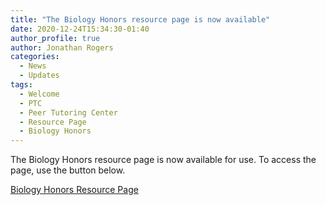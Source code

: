 ```yaml
---
title: "The Biology Honors resource page is now available"
date: 2020-12-24T15:34:30-01:40
author_profile: true
author: Jonathan Rogers
categories:
  - News
  - Updates
tags:
  - Welcome
  - PTC
  - Peer Tutoring Center
  - Resource Page
  - Biology Honors
---
```

The Biology Honors resource page is now available for use. To access the page, use the button below.

<a href="/resources/biology_honors" class="btn btn--primary btn--large">Biology Honors Resource Page</a>


[jekyll-docs]: https://jekyllrb.com/docs/home
[jekyll-gh]:   https://github.com/jekyll/jekyll
[jekyll-talk]: https://talk.jekyllrb.com/
